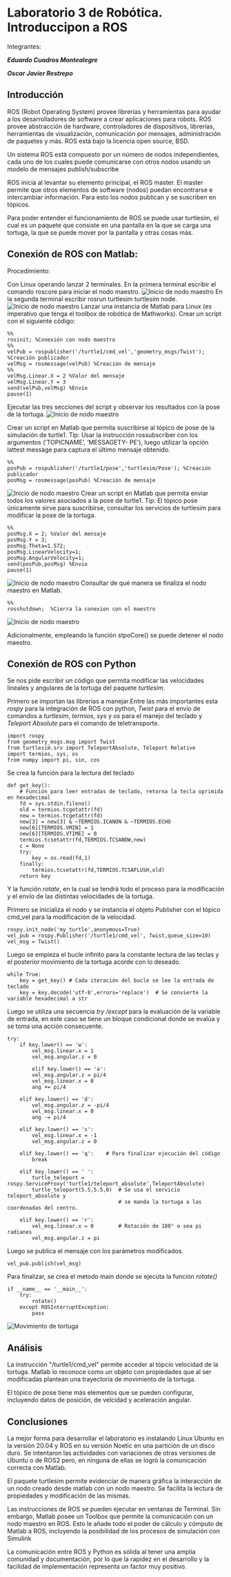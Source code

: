 # Laboratorio 3 de Robótica. Introduccipon a ROS
Integrantes:

***Eduardo Cuadros Montealegre***

***Oscar Javier Restrepo***

## Introducción
ROS (Robot Operating System) provee librerías y herramientas para ayudar a los desarrolladores de software a crear aplicaciones para robots. ROS provee abstracción de hardware, controladores de dispositivos, librerías, herramientas de visualización, comunicación por mensajes, administración de paquetes y más. ROS está bajo la licencia open source, BSD.

Un sistema ROS está compuesto por un número de nodos independientes, cada uno de los cuales puede comunicarse con otros nodos usando un modelo de mensajes
publish/subscribe

ROS inicia al levantar su elemento principal, el ROS master. El master permite que otros elementos de software (nodos) puedan encontrarse e intercambiar información. Para esto los nodos publican y se suscriben en tópicos.

Para poder entender el funcionamiento de ROS se puede usar turtlesim, el cual es un paquete que consiste en una pantalla en la que se carga una tortuga, la que se puede mover por la pantalla y otras cosas más.


## Conexión de ROS con Matlab:
Procedimiento:

Con Linux operando lanzar 2 terminales. En la primera terminal escribir el comando roscore para iniciar el nodo maestro.
![Inicio de nodo maestro](https://github.com/EdoCuadros/Lab3/blob/main/Imágenes/Ros1.png)
En la segunda terminal escribir rosrun turtlesim turtlesim node.
![Inicio de nodo maestro](https://github.com/EdoCuadros/Lab3/blob/main/Imágenes/Ros2.png)
Lanzar una instancia de Matlab para Linux (es imperativo que tenga el toolbox de robótica de Mathworks).
Crear un script con el siguiente código:
```
%%
rosinit; %Conexión con nodo maestro
%%
velPub = rospublisher('/turtle1/cmd_vel','geometry_msgs/Twist'); %Creación publicador
velMsg = rosmessage(velPub) %Creación de mensaje
%%
velMsg.Linear.X = 2 %Valor del mensaje
velMsg.Linear.Y = 3
send(velPub,velMsg) %Envio
pause(1)
```
Ejecutar las tres secciones del script y observar los resultados con la pose de la tortuga.
![Inicio de nodo maestro](https://github.com/EdoCuadros/Lab3/blob/main/Imágenes/Ros3.png)

Crear un script en Matlab que permita suscribirse al tópico de pose de la simulación de turtle1. Tip: Usar la instrucción rossubscriber con los argumentos (’TOPICNAME’, ’MESSAGETY- PE’), luego utilizar la opción lattest message para captura el último mensaje obtenido.
```
%%
posPub = rospublisher('/turtle1/pose','turtlesim/Pose'); %Creación publicador
posMsg = rosmessage(posPub) %Creación de mensaje
```
![Inicio de nodo maestro](https://github.com/EdoCuadros/Lab3/blob/main/Imágenes/Ros4.png)
Crear un script en Matlab que permita enviar todos los valores asociados a la pose de turtle1. Tip: El tópico pose únicamente sirve para suscribirse, consultar los servicios de turtlesim para modificar la pose de la tortuga.
```
%%
posMsg.X = 2; %Valor del mensaje
posMsg.Y = 3;
posMsg.Theta=1.572;
posMsg.LinearVelocity=1;
posMsg.AngularVelocity=1;
send(posPub,posMsg) %Envio
pause(1)
```
![Inicio de nodo maestro](https://github.com/EdoCuadros/Lab3/blob/main/Imágenes/Ros5.png)
Consultar de qué manera se finaliza el nodo maestro en Matlab.
```
%% 
rosshutdown;  %Cierra la conexion con el maestro

```
![Inicio de nodo maestro](https://github.com/EdoCuadros/Lab3/blob/main/Imágenes/Ros6.png)

Adicionalmente, empleando la función stpoCore() se puede detener el nodo maestro.

## Conexión de ROS con Python

Se nos pide escribir un código que permita modificar las velocidades lineales y angulares de la tortuga del paquete *turtlesim*. 

Primero se importan las librerías a manejar.Entre las más importantes esta *rospy* para la integración de ROS con python, *Twist* para el envío de comandos a *turtlesim*, *termios*, *sys* y *os* para el manejo del teclado y *Teleport Absolute* para el comando de teletransporte. 

```
import rospy  
from geometry_msgs.msg import Twist
from turtlesim.srv import TeleportAbsolute, Teleport Relative
import termios, sys, os
from numpy import pi, sin, cos
```

Se crea la función para la lectura del teclado

```
def get_key():
    # Función para leer entradas de teclado, retorna la tecla oprimida en hexadecimal
    fd = sys.stdin.fileno()
    old = termios.tcgetattr(fd)
    new = termios.tcgetattr(fd)
    new[3] = new[3] & ~TERMIOS.ICANON & ~TERMIOS.ECHO
    new[6][TERMIOS.VMIN] = 1
    new[6][TERMIOS.VTIME] = 0
    termios.tcsetattr(fd,TERMIOS.TCSANOW,new)
    c = None
    try:
        key = os.read(fd,1)
    finally:
        termios.tcsetattr(fd,TERMIOS.TCSAFLUSH,old)
    return key
```

Y la función *rotate*, en la cual se tendrá todo el proceso para la modificación y el envío de las distintas velocidades de la tortuga.

Primero se  inicializa el nodo y se instancia el objeto Publisher con el tópico cmd_vel para la modificación de la velocidad.

```
rospy.init_node('my_turtle',anonymous=True) 
vel_pub = rospy.Publisher('/turtle1/cmd_vel', Twist,queue_size=10)
vel_msg = Twist()
```
Luego se empieza el bucle infinito para la constante lectura de las teclas y el posterior movimiento de la tortuga acorde con lo deseado.

```
while True:
    key = get_key() # Cada iteración del bucle se lee la entrada de teclado
    key = key.decode('utf-8',errors='replace')  # Se convierte la variable hexadecimal a str
```

Luego se utiliza una secuencia *try /except* para la evaluación de la variable de entrada, en este caso se tiene un bloque condicional donde se evalúa y se toma una acción consecuente.

```
try:  
    if key.lower() == 'w':
        vel_msg.linear.x = 1
        vel_msg.angular.z = 0

        elif key.lower() == 'a':
        vel_msg.angular.z = pi/4
        vel_msg.linear.x = 0
        ang += pi/4

    elif key.lower() == 'd':
        vel_msg.angular.z = -pi/4
        vel_msg.linear.x = 0
        ang -= pi/4

    elif key.lower() == 's':     
        vel_msg.linear.x = -1
        vel_msg.angular.z = 0

    elif key.lower() == 'q':    # Para finalizar ejecución del código
        break

    elif key.lower() == ' ':
        turtle_teleport = rospy.ServiceProxy('turtle1/teleport_absolute',TeleportAbsolute)
        turtle_teleport(5.5,5.5,0)  # Se usa el servicio teleport_absolute y
                                    # se manda la tortuga a las coordenadas del centro.

    elif key.lower() == 'r':
        vel_msg.linear.x = 0        # Rotación de 180° o sea pi radianes
        vel_msg.angular.z = pi
```

Luego se publica el mensaje con los parámetros modificados.


```
vel_pub.publish(vel_msg)
```

Para finalizar, se crea el metodo main donde se ejecuta la función *rotate()*

```
if __name__ == '__main__':
    try:
        rotate()
    except ROSInterruptException:
        pass     
```
![Movimiento de tortuga](https://github.com/EdoCuadros/Lab3/blob/main/Imágenes/turtlesim1.png)
## Análisis
La instrucción "/turtle1/cmd_vel" permite acceder al tópcio velocidad de la tortuga. Matlab lo reconoce como un objeto con propiedades que al ser modificadas plantean una trayectoria de movimiento de la tortuga.

El tópico de pose tiene más elementos que se pueden configurar, incluyendo datos de posición, de velcidad y aceleración angular.

## Conclusiones
La mejor forma para desarrollar el laboratorio es instalando Linux Ubuntu en la versión 20.04 y ROS en su versión Noetic en una partición de un disco duro. Se intentaron las actividades con variaciones de otras versiones de Ubuntu o de ROS2 pero, en ninguna de ellas se logró la comunicación correcta con Matlab.

El paquete turtlesim permite evidenciar de manera gráfica la interacción de un nodo creado desde matlab con un nodo maestro. Se facilita la lectura de propiedades y modificación de las mismas.

Las instrucciones de ROS se pueden ejecutar en ventanas de Terminal. Sin embargo, Matlab posee un Toolbox que permite la comunicación con un nodo maestro en ROS. Esto le añade todo el poder de cálculo y cómputo de Matlab a ROS, incluyendo la posibilidad de los procesos de simulación con Simulink

La comunicación entre ROS y Python es sólida al tener una amplia  comunidad y documentación, por lo que la rapidez en el desarrollo y la facilidad de implementación representa un factor muy positivo.

